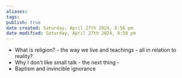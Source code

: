 ```yaml
---
aliases: 
tags: 
publish: true
date created: Saturday, April 27th 2024, 8:56 pm
date modified: Saturday, April 27th 2024, 8:58 pm
---
```


- What is religion? - the way we live and teachings - all in relation to reality?
- Why I don't like small talk - the next thing -
- Baptism and invincible ignorance